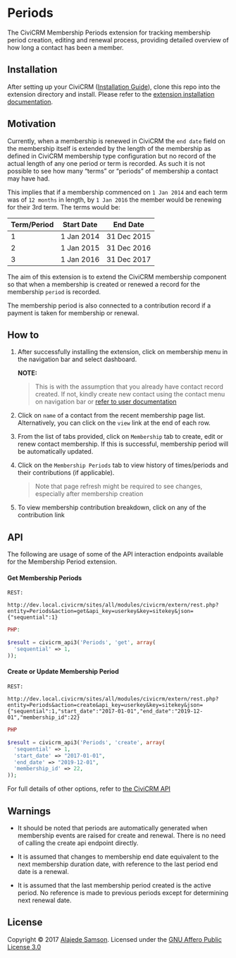 # Periods

The CiviCRM Membership Periods extension for tracking membership period creation, editing and renewal process,
providing detailed overview of how long a contact has been a member. 

## Installation
After setting up your CiviCRM ([Installation Guide](https://docs.civicrm.org/sysadmin/en/latest/)), 
clone this repo into the extension directory and install. Please refer to the [extension installation
documentation](https://docs.civicrm.org/user/en/latest/introduction/extensions/#installing-extensions).

## Motivation
Currently, when a membership is renewed in CiviCRM the `end date` field on the membership
itself is extended by the length of the membership as defined in CiviCRM membership type configuration
but no record of the actual length of any one period or term is recorded. As such it is not possible
to see how many “terms” or “periods” of membership a contact may have had. 

This implies that if a membership commenced on `1 Jan 2014` and each term was of `12 months`
 in length, by `1 Jan 2016` the member would be renewing for their 3rd term. The terms would be:

|Term/Period | Start Date| End Date|
|---         | ---       | ---     |
|1 | 1 Jan 2014 | 31 Dec 2015 |
|2 | 1 Jan 2015 | 31 Dec 2016 |
|3 | 1 Jan 2016 | 31 Dec 2017 |

The aim of this extension is to extend the CiviCRM membership component so that when a 
membership is created or renewed a record for the membership `period` is recorded. 

The membership period is also connected to a contribution record if a payment is taken
 for membership or renewal.

## How to
1. After successfully installing the extension, click on membership menu in the navigation bar
and select dashboard.

    **NOTE:**
    >This is with the assumption that you already have contact record created. If not, kindly
    create new contact using the contact menu on navigation bar or
    [refer to user documentation](https://docs.civicrm.org/user/en/latest/common-workflows/importing-data-into-civicrm)

2. Click on `name` of a contact from the recent membership page list. 
Alternatively, you can click on the `view` link at the end of each row. 

3. From the list of tabs provided, click on `Membership` tab to create, edit or renew
contact membership. If this is successful, membership period will be automatically
updated.

4. Click on the `Membership Periods` tab to view history of times/periods and their
contributions (if applicable).
    > Note that page refresh might be required to see changes, especially after membership
    creation
5. To view membership contribution breakdown, click on any of the contribution link

## API
The following are usage of some of the API interaction endpoints available for the 
Membership Period extension.

#### Get Membership Periods

```text
REST:

http://dev.local.civicrm/sites/all/modules/civicrm/extern/rest.php?entity=Periods&action=get&api_key=userkey&key=sitekey&json={"sequential":1}
```

```php
PHP: 

$result = civicrm_api3('Periods', 'get', array(
  'sequential' => 1,
));
```
#### Create or Update Membership Period
```text
REST:

http://dev.local.civicrm/sites/all/modules/civicrm/extern/rest.php?entity=Periods&action=create&api_key=userkey&key=sitekey&json={"sequential":1,"start_date":"2017-01-01","end_date":"2019-12-01","membership_id":22}
```

```php
PHP

$result = civicrm_api3('Periods', 'create', array(
  'sequential' => 1,
  'start_date' => "2017-01-01",
  'end_date' => "2019-12-01",
  'membership_id' => 22,
));
```

For full details of other options, refer to [the CiviCRM API](https://docs.civicrm.org/dev/en/latest/api/)

## Warnings
* It should be noted that periods are automatically generated when  membership 
events are raised for create and renewal. There is no need of calling the create api endpoint directly.

* It is assumed that changes to membership end date equivalent to the next membership 
duration date, with reference to the last period end date is a renewal.

* It is assumed that the last membership period created is the active period. No reference is made to previous periods
except for determining next renewal date.

## License
Copyright © 2017 [Alajede Samson](https://github.com/ajesamson). 
Licensed under the [GNU Affero Public License 3.0](https://github.com/ajesamson/org.fhitsolutions.periods/blob/master/LICENSE.txt)


